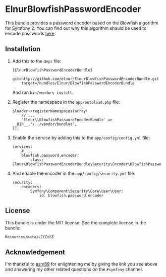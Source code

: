 ElnurBlowfishPasswordEncoder
============================

This bundle provides a password encoder based on the Blowfish algorithm for
Symfony 2. You can find out why this algorithm should be used to encode
passwords [here](http://yorickpeterse.com/articles/use-bcrypt-fool).

Installation
------------

1.  Add this to the `deps` file:

        [ElnurBlowfishPasswordEncoderBundle]
            git=http://github.com/elnur/ElnurBlowfishPasswordEncoderBundle.git
            target=/bundles/Elnur/BlowfishPasswordEncoderBundle

    And run `bin/vendors install`.

2.  Register the namespace in the `app/autoload.php` file:

        $loader->registerNamespaces(array(
            // ...
            'Elnur\\BlowfishPasswordEncoderBundle' => __DIR__.'/../vendor/bundles',
        ));

3.  Enable the service by adding this to the `app/config/config.yml` file:

        services:
            # ...
            blowfish.password.encoder:
                class: Elnur\BlowfishPasswordEncoderBundle\Security\Encoder\BlowfishPasswordEncoder

4.  And enable the encoder in the `app/config/security.yml` file:

        security:
            encoders:
                Symfony\Component\Security\Core\User\User:
                    id: blowfish.password.encoder

License
-------

This bundle is under the MIT license. See the complete license in the bundle:

    Resources/meta/LICENSE

Acknowledgement
---------------

I'm thankful to [asm89](https://github.com/asm89) for enlightening me by giving
the link you see above and answering my other related questions on the
`#symfony` channel.
